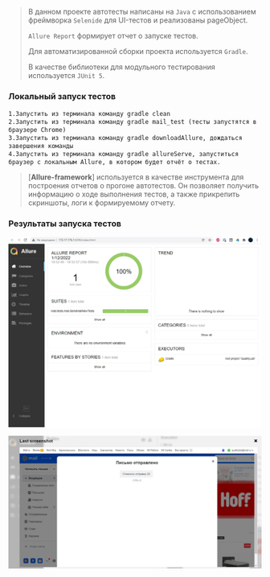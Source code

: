 
> В данном проекте автотесты написаны на <code>Java</code> с использованием фреймворка <code>Selenide</code> для UI-тестов и реализованы pageObject.
>
> <code>Allure Report</code> формирует отчет о запуске тестов.
>
> Для автоматизированной сборки проекта используется <code>Gradle</code>.
>
> В качестве библиотеки для модульного тестирования используется <code>JUnit 5</code>.

### Локальный запуск тестов

```
1.Запустить из терминала команду gradle clean
2.Запустить из терминала команду gradle mail_test (тесты запустятся в браузере Chrome)
3.Запустить из терминала команду gradle downloadAllure, дождаться завершения команды
4.Запустить из терминала команду gradle allureServe, запуститься браузер с локальным Allure, в котором будет отчёт о тестах.
```
> [**Allure-framework**] используется в качестве инструмента для построения отчетов о прогоне автотестов.
> Он позволяет получить информацию о ходе выполнения тестов, а также прикрепить скриншоты, логи к формируемому отчету.

###  Результаты запуска тестов

<p align="center">
<img title="Allure Results" src="images/resultstests.jpg">
</p>

<p align="center">
<img title="Allure Results" src="images/results.jpg">
</p>
